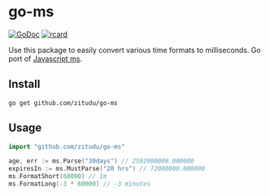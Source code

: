 # go-ms

[![GoDoc](https://godoc.org/github.com/golang/gddo?status.svg)](https://pkg.go.dev/github.com/zitudu/go-ms)
[![rcard](https://goreportcard.com/badge/github.com/json-iterator/go)](https://goreportcard.com/report/github.com/zitudu/go-ms)

Use this package to easily convert various time formats to milliseconds. Go port of [Javascript ms](https://github.com/vercel/ms).

## Install

`go get github.com/zitudu/go-ms`

## Usage

```go
import "github.com/zitudu/go-ms"

age, err := ms.Parse("30days") // 2592000000.000000
expiresIn := ms.MustParse("20 hrs") // 72000000.000000
ms.FormatShort(60000) // 1m
ms.FormatLong(-3 * 60000) // -3 minutes
```
